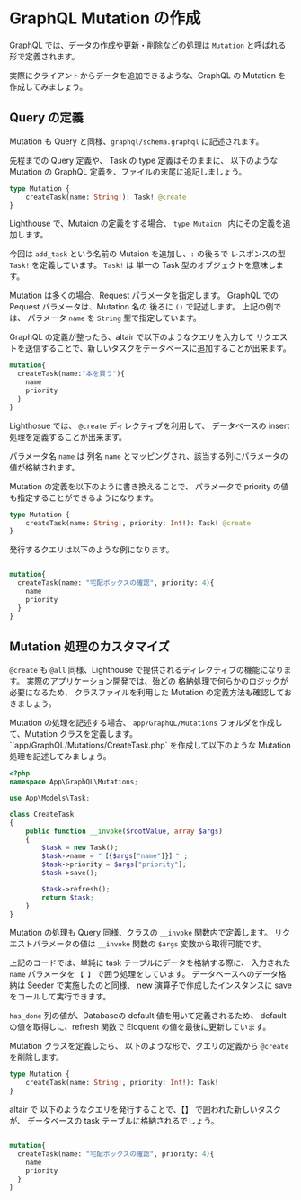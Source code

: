 # GraphQL Mutation の作成

GraphQL では、データの作成や更新・削除などの処理は `Mutation` と呼ばれる形で定義されます。

実際にクライアントからデータを追加できるような、GraphQL の Mutation を作成してみましょう。

## Query の定義

Mutation も Query と同様、`graphql/schema.graphql` に記述されます。

先程までの Query 定義や、 Task の type 定義はそのままに、
以下のような Mutation の GraphQL 定義を、ファイルの末尾に追記しましょう。

```graphql
type Mutation {
    createTask(name: String!): Task! @create
}
```

Lighthouse で、Mutaion の定義をする場合、 `type Mutaion ` 内にその定義を追加します。

今回は `add_task` という名前の Mutaion を追加し、`:` の後ろで レスポンスの型 `Task!` を定義しています。
`Task!` は 単一の Task 型のオブジェクトを意味します。

Mutation は多くの場合、Request パラメータを指定します。
GraphQL での Request パラメータは、Mutation 名の 後ろに `()` で記述します。
上記の例では、 パラメータ `name` を `String` 型で指定しています。

GraphQL の定義が整ったら、altair で以下のようなクエリを入力して
リクエストを送信することで、新しいタスクをデータベースに追加することが出来ます。

```graphql
mutation{
  createTask(name:"本を買う"){
    name
    priority
  }
}
```

Lighthosue では、 `@create` ディレクティブを利用して、
データベースの insert 処理を定義することが出来ます。

パラメータ名 `name` は 列名 `name` とマッピングされ、該当する列にパラメータの値が格納されます。

Mutation の定義を以下のように書き換えることで、
パラメータで priority の値も指定することができるようになります。

```graphql
type Mutation {
    createTask(name: String!, priority: Int!): Task! @create
}
```

発行するクエリは以下のような例になります。

```graphql

mutation{
  createTask(name: "宅配ボックスの確認", priority: 4){
    name
    priority
  }
}
```

## Mutation 処理のカスタマイズ

`@create` も `@all` 同様、Lighthouse で提供されるディレクティブの機能になります。
実際のアプリケーション開発では、殆どの 格納処理で何らかのロジックが必要になるため、
クラスファイルを利用した Mutation の定義方法も確認しておきましょう。

Mutation の処理を記述する場合、
`app/GraphQL/Mutations` フォルダを作成して、Mutation クラスを定義します。
``app/GraphQL/Mutations/CreateTask.php` を作成して以下のような Mutation 処理を記述してみましょう。

```php
<?php
namespace App\GraphQL\Mutations;

use App\Models\Task;

class CreateTask
{
    public function __invoke($rootValue, array $args)
    {
        $task = new Task();
        $task->name = "【{$args["name"]}】" ;
        $task->priority = $args["priority"];
        $task->save();

        $task->refresh();
        return $task;
    }
}
```

Mutation の処理も Query 同様、クラスの `__invoke` 関数内で定義します。
リクエストパラメータの値は `__invoke` 関数の `$args` 変数から取得可能です。

上記のコードでは、単純に task テーブルにデータを格納する際に、
入力された `name` パラメータを `【 】` で囲う処理をしています。
データベースへのデータ格納は Seeder で実施したのと同様、
new 演算子で作成したインスタンスに save をコールして実行できます。

`has_done` 列の値が、Databaseの default 値を用いて定義されるため、
default の値を取得しに、refresh 関数で Eloquent の値を最後に更新しています。

Mutation クラスを定義したら、
以下のような形で、クエリの定義から `@create`を削除します。

```graphql
type Mutation {
    createTask(name: String!, priority: Int!): Task!
}
```

altair で 以下のようなクエリを発行することで、【】 で囲われた新しいタスクが、
データベースの task テーブルに格納されるでしょう。

```graphql

mutation{
  createTask(name: "宅配ボックスの確認", priority: 4){
    name
    priority
  }
}
```


